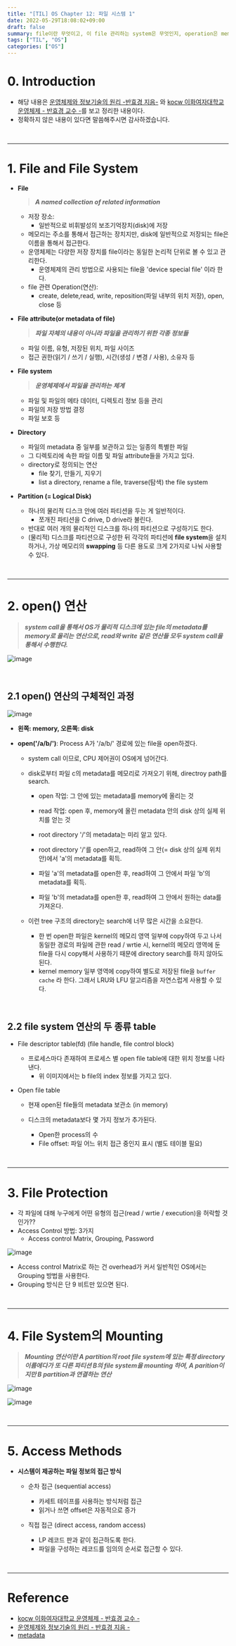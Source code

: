 ```yaml
---
title: "[TIL] OS Chapter 12: 파일 시스템 1"
date: 2022-05-29T18:08:02+09:00
draft: false
summary: file이란 무엇이고, 이 file 관리하는 system은 무엇인지, operation은 memory와 disk 사이에서 어떤 순서로 이뤄지는지,  file protection은 어떻게 이뤄지는지, 순차 접근과 직접 접근이 무엇인지 알아본다.
tags: ["TIL", "OS"]
categories: ["OS"]
---
```


# 0. Introduction

- 해당 내용은 [운영체제와 정보기술의 원리 -반효경 지음-](http://www.kyobobook.co.kr/product/detailViewKor.laf?ejkGb=KOR&mallGb=KOR&barcode=9791158903589&orderClick=LAG&Kc=) 와 [kocw 이화여자대학교 운영체제 - 반효경 교수 -](http://www.kocw.net/home/cview.do?lid=3dd1117c48123b8e)를 보고 정리한 내용이다.
- 정확하지 않은 내용이 있다면 말씀해주시면 감사하겠습니다.

&nbsp;

---

# 1. File and File System

- **File**

  > **_A named collection of related information_**

  - 저장 장소:
    - 일반적으로 비휘발성의 보조기억장치(disk)에 저장
  - 메모리는 주소를 통해서 접근하는 장치지만, disk에 일반적으로 저장되는 file은 이름을 통해서 접근한다.
  - 운영체제는 다양한 저장 장치를 file이라는 동일한 논리적 단위로 볼 수 있고 관리한다.
    - 운영체제의 관리 방법으로 사용되는 file을 'device special file' 이라 한다.
  - file 관련 Operation(연산):
    - create, delete,read, write, reposition(파일 내부의 위치 저장), open, close 등

- **File attribute(or metadata of file)**

  > **_파일 자체의 내용이 아니라 파일을 관리하기 위한 각종 정보들_**

  - 파일 이름, 유형, 저장된 위치, 파일 사이즈
  - 접근 권한(읽기 / 쓰기 / 실행), 시간(생성 / 변경 / 사용), 소유자 등

- **File system**

  > **_운영체제에서 파일을 관리하는 체계_**

  - 파일 및 파일의 메타 데이터, 디렉토리 정보 등을 관리
  - 파일의 저장 방법 결정
  - 파일 보호 등

- **Directory**

  - 파일의 metadata 중 일부를 보관하고 있는 일종의 특별한 파일
  - 그 디렉토리에 속한 파일 이름 및 파일 attribute들을 가지고 있다.
  - directory로 정의되는 연산
    - file 찾기, 만들기, 지우기
    - list a directory, rename a file, traverse(탐색) the file system

- **Partition (= Logical Disk)**

  - 하나의 물리적 디스크 안에 여러 파티션을 두는 게 일반적이다.
    - 쪼개진 파티션을 C drive, D drive라 불린다.
  - 반대로 여러 개의 물리적인 디스크를 하나의 파티션으로 구성하기도 한다.
  - (물리적) 디스크를 파티션으로 구성한 뒤 각각의 파티션에 **file system**을 설치하거나, 가상 메모리의 **swapping** 등 다른 용도로 크게 2가지로 나눠 사용할 수 있다.

&nbsp;

---

# 2. open() 연산

> **_system call을 통해서 OS가 물리적 디스크에 있는 file의 metadata를 memory로 올리는 연산으로, read와 write 같은 연산들 모두 system call을 통해서 수행한다._**

![image](https://user-images.githubusercontent.com/78094972/170816109-5e0503c4-ec5e-4b72-b225-b61c86b5c595.PNG)

&nbsp;

## 2.1 open() 연산의 구체적인 과정

![image](https://user-images.githubusercontent.com/78094972/170819466-1ea2991e-c881-43f2-b3bd-4f827c49c0f9.PNG)

- **왼쪽: memory, 오른쪽: disk**
- **open('/a/b/')**: Process A가 '/a/b/' 경로에 있는 file을 open하겠다.

  - system call 이므로, CPU 제어권이 OS에게 넘어간다.
  - disk로부터 파일 c의 metadata를 메모리로 가져오기 위해, directroy path를 search.

    - open 작업: 그 안에 있는 metadata를 memory에 올리는 것
    - read 작업: open 후, memory에 올린 metadata 안의 disk 상의 실제 위치를 얻는 것
    - root directory '/'의 metadata는 미리 알고 있다.

    - root directory '/'를 open하고, read하여 그 안(= disk 상의 실제 위치 안)에서 'a'의 metadata를 획득.
    - 파일 'a'의 metadata를 open한 후, read하여 그 안에서 파일 'b'의 metadata를 획득.
    - 파일 'b'의 metadata를 open한 후, read하여 그 안에서 원하는 data를 가져온다.

  - 이런 tree 구조의 directory는 search에 너무 많은 시간을 소요한다.

    - 한 번 open한 파일은 kernel의 메모리 영역 일부에 copy하여 두고 나서 동일한 경로의 파일에 관한 read / wrtie 시, kernel의 메모리 영역에 둔 file을 다시 copy해서 사용하기 때문에 directory search를 하지 않아도 된다.
    - kernel memory 일부 영역에 copy하여 별도로 저장된 file을 `buffer cache` 라 한다. 그래서 LRU와 LFU 알고리즘을 자연스럽게 사용할 수 있다.

&nbsp;

## 2.2 file system 연산의 두 종류 table

- File descriptor table(fd) (file handle, file control block)

  - 프로세스마다 존재하여 프로세스 별 open file table에 대한 위치 정보를 나타낸다.
    - 위 이미지에서는 b file의 index 정보를 가지고 있다.

- Open file table

  - 현재 open된 file들의 metadata 보관소 (in memory)
  - 디스크의 metadata보다 몇 가지 정보가 추가된다.

    - Open한 process의 수
    - File offset: 파일 어느 위치 접근 중인지 표시 (별도 테이블 필요)

&nbsp;

---

# 3. File Protection

- 각 파일에 대해 누구에게 어떤 유형의 접근(read / wrtie / execution)을 허락할 것인가??
- Access Control 방법: 3가지
  - Access control Matrix, Grouping, Password

![image](https://user-images.githubusercontent.com/78094972/170819465-e01ecc99-605a-4c18-84db-39259e57762e.PNG)

- Access control Matrix로 하는 건 overhead가 커서 일반적인 OS에서는 Grouping 방법을 사용한다.
- Grouping 방식은 단 9 비트만 있으면 된다.

&nbsp;

---

# 4. File System의 Mounting

> **_Mounting 연산이란 A partition의 root file system에 있는 특정 directory 이름에다가 또 다른 파티션 B의 file system을 mounting 하여, A parition이지만 B partition과 연결하는 연산_**

![image](https://user-images.githubusercontent.com/78094972/170826254-b1eb4558-1031-45e3-b90d-65ffc5967266.PNG)

![image](https://user-images.githubusercontent.com/78094972/170826480-293a2f09-85c1-4048-93a6-13306600a154.PNG)

&nbsp;

---

# 5. Access Methods

- **시스템이 제공하는 파일 정보의 접근 방식**

  - 순차 접근 (sequential access)

    - 카세트 테이프를 사용하는 방식처럼 접근
    - 읽거나 쓰면 offset은 자동적으로 증가

  - 직접 접근 (direct access, random access)

    - LP 레코드 판과 같이 접근하도록 한다.
    - 파일을 구성하는 레코드를 임의의 순서로 접근할 수 있다.

&nbsp;

---

# Reference

- [kocw 이화여자대학교 운영체제 - 반효경 교수 -](http://www.kocw.net/home/cview.do?lid=3dd1117c48123b8e)
- [운영체제와 정보기술의 원리 - 반효경 지음 -](http://www.kyobobook.co.kr/product/detailViewKor.laf?ejkGb=KOR&mallGb=KOR&barcode=9791158903589&orderClick=LAG&Kc=)
- [metadata](https://www.techtarget.com/whatis/definition/metadata)
